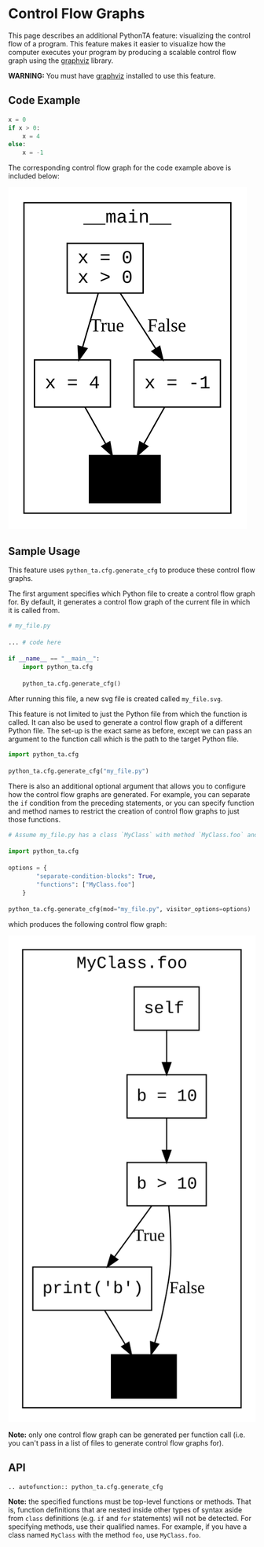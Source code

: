 # Control Flow Graphs

This page describes an additional PythonTA feature: visualizing the control flow of a program.
This feature makes it easier to visualize how the computer executes your program by producing a scalable control flow graph using the [graphviz] library.

**WARNING:** You must have [graphviz](https://www.graphviz.org/download/) installed to use this feature.

## Code Example

```python
x = 0
if x > 0:
    x = 4
else:
    x = -1
```

The corresponding control flow graph for the code example above is included below:

![if_else.svg](images/if_else.svg)

## Sample Usage

This feature uses `python_ta.cfg.generate_cfg` to produce these control flow graphs.

The first argument specifies which Python file to create a control flow graph for. By default, it generates a control flow graph of the current file in which it is called from.

```python
# my_file.py

... # code here

if __name__ == "__main__":
    import python_ta.cfg

    python_ta.cfg.generate_cfg()
```

After running this file, a new svg file is created called `my_file.svg`.

This feature is not limited to just the Python file from which the function is called. It can also be used to generate a control flow graph of a different Python file. The set-up is the exact same as before, except we can pass an argument to the function call which is the path to the target Python file.

```python
import python_ta.cfg

python_ta.cfg.generate_cfg("my_file.py")
```

There is also an additional optional argument that allows you to configure how the control flow graphs are generated. For example, you can separate the `if` condition from the preceding statements, or you can specify function and method names to restrict the creation of control flow graphs to just those functions.

```python
# Assume my_file.py has a class `MyClass` with method `MyClass.foo` and a top-level method `foo`

import python_ta.cfg

options = {
        "separate-condition-blocks": True,
        "functions": ["MyClass.foo"]
    }

python_ta.cfg.generate_cfg(mod="my_file.py", visitor_options=options)
```

which produces the following control flow graph:

![method_only.svg](images/method_only.svg)

**Note:** only one control flow graph can be generated per function call (i.e. you can't pass in a list of files to generate control flow graphs for).

## API

```{eval-rst}
.. autofunction:: python_ta.cfg.generate_cfg
```

**Note:** the specified functions must be top-level functions or methods. That is, function definitions that are nested inside other types of syntax aside from `class` definitions (e.g. `if` and `for` statements) will not be detected. For specifying methods, use their qualified names. For example, if you have a class named `MyClass` with the method `foo`, use `MyClass.foo`.

[graphviz]: https://www.graphviz.org/
